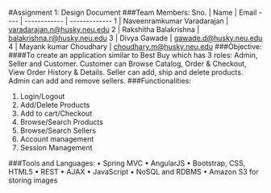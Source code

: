 #Assignment 1: Design Document 
###Team Members:
Sno. | Name | Email
---- | ------------ | -------------
1 | Naveenramkumar Varadarajan | varadarajan.n@husky.neu.edu
2 | Rakshitha Balakrishna | balakrishna.r@husky.neu.edu
3 | Divya Gawade | gawade.d@husky.neu.edu
4 | Mayank kumar Choudhary | choudhary.m@husky.neu.edu
###Objective:
####To create an application similar to Best Buy which has 3 roles: Admin, Seller and Customer. Customer can Browse Catalog, Order & Checkout, View Order History & Details. Seller can add, ship and delete products. Admin can add and remove sellers.
###Functionalities:
1.	Login/Logout
2.	Add/Delete Products
3.	Add to cart/Checkout
4.	Browse/Search Products
5.	Browse/Search Sellers
6.	Account management
7.	Session Management

###Tools and Languages:
•	Spring MVC
•	AngularJS
•	Bootstrap, CSS, HTML5
•	REST
•	AJAX
•	JavaScript
•	NoSQL and RDBMS
•	Amazon S3 for storing images

